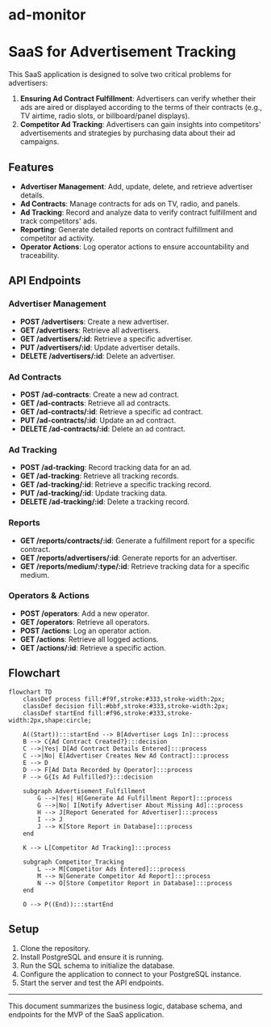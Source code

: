 # ad-monitor

# SaaS for Advertisement Tracking

This SaaS application is designed to solve two critical problems for advertisers:

1. **Ensuring Ad Contract Fulfillment**: Advertisers can verify whether their ads are aired or displayed according to the terms of their contracts (e.g., TV airtime, radio slots, or billboard/panel displays).
2. **Competitor Ad Tracking**: Advertisers can gain insights into competitors' advertisements and strategies by purchasing data about their ad campaigns.

## Features

- **Advertiser Management**: Add, update, delete, and retrieve advertiser details.
- **Ad Contracts**: Manage contracts for ads on TV, radio, and panels.
- **Ad Tracking**: Record and analyze data to verify contract fulfillment and track competitors' ads.
- **Reporting**: Generate detailed reports on contract fulfillment and competitor ad activity.
- **Operator Actions**: Log operator actions to ensure accountability and traceability.

## API Endpoints

### Advertiser Management

- **POST /advertisers**: Create a new advertiser.
- **GET /advertisers**: Retrieve all advertisers.
- **GET /advertisers/:id**: Retrieve a specific advertiser.
- **PUT /advertisers/:id**: Update advertiser details.
- **DELETE /advertisers/:id**: Delete an advertiser.

### Ad Contracts

- **POST /ad-contracts**: Create a new ad contract.
- **GET /ad-contracts**: Retrieve all ad contracts.
- **GET /ad-contracts/:id**: Retrieve a specific ad contract.
- **PUT /ad-contracts/:id**: Update an ad contract.
- **DELETE /ad-contracts/:id**: Delete an ad contract.

### Ad Tracking

- **POST /ad-tracking**: Record tracking data for an ad.
- **GET /ad-tracking**: Retrieve all tracking records.
- **GET /ad-tracking/:id**: Retrieve a specific tracking record.
- **PUT /ad-tracking/:id**: Update tracking data.
- **DELETE /ad-tracking/:id**: Delete a tracking record.

### Reports

- **GET /reports/contracts/:id**: Generate a fulfillment report for a specific contract.
- **GET /reports/advertisers/:id**: Generate reports for an advertiser.
- **GET /reports/medium/:type/:id**: Retrieve tracking data for a specific medium.

### Operators & Actions

- **POST /operators**: Add a new operator.
- **GET /operators**: Retrieve all operators.
- **POST /actions**: Log an operator action.
- **GET /actions**: Retrieve all logged actions.
- **GET /actions/:id**: Retrieve a specific action.

## Flowchart

```mermaid
flowchart TD
    classDef process fill:#f9f,stroke:#333,stroke-width:2px;
    classDef decision fill:#bbf,stroke:#333,stroke-width:2px;
    classDef startEnd fill:#f96,stroke:#333,stroke-width:2px,shape:circle;

    A((Start)):::startEnd --> B[Advertiser Logs In]:::process
    B --> C{Ad Contract Created?}:::decision
    C -->|Yes| D[Ad Contract Details Entered]:::process
    C -->|No| E[Advertiser Creates New Ad Contract]:::process
    E --> D
    D --> F[Ad Data Recorded by Operator]:::process
    F --> G{Is Ad Fulfilled?}:::decision

    subgraph Advertisement_Fulfillment
        G -->|Yes| H[Generate Ad Fulfillment Report]:::process
        G -->|No| I[Notify Advertiser About Missing Ad]:::process
        H --> J[Report Generated for Advertiser]:::process
        I --> J
        J --> K[Store Report in Database]:::process
    end

    K --> L[Competitor Ad Tracking]:::process

    subgraph Competitor_Tracking
        L --> M[Competitor Ads Entered]:::process
        M --> N[Generate Competitor Ad Report]:::process
        N --> O[Store Competitor Report in Database]:::process
    end

    O --> P((End)):::startEnd
```

## Setup

1. Clone the repository.
2. Install PostgreSQL and ensure it is running.
3. Run the SQL schema to initialize the database.
4. Configure the application to connect to your PostgreSQL instance.
5. Start the server and test the API endpoints.

---

This document summarizes the business logic, database schema, and endpoints for the MVP of the SaaS application.
